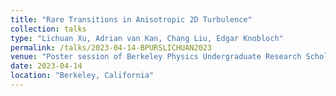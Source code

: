 ```yaml
---
title: "Rare Transitions in Anisotropic 2D Turbulence"
collection: talks
type: "Lichuan Xu, Adrian van Kan, Chang Liu, Edgar Knobloch"
permalink: /talks/2023-04-14-BPURSLICHUAN2023
venue: "Poster session of Berkeley Physics Undergraduate Research Scholars Program"
date: 2023-04-14
location: "Berkeley, California"
---
```

